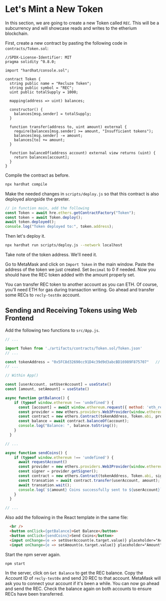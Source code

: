 # Let's Mint a New Token 

In this section, we are going to create a new Token called `REC`. This will be a subcurrency and will showcase reads and writes to the etherium blockchain. 

First, create a new contract by pasting the following code in `contracts/Token.sol`: 

```solidity 
//SPDX-License-Identifier: MIT
pragma solidity ^0.8.0;

import "hardhat/console.sol";

contract Token {
  string public name = "Recluze Token";
  string public symbol = "REC";
  uint public totalSupply = 1000;

  mapping(address => uint) balances;

  constructor() {
    balances[msg.sender] = totalSupply;
  }

  function transfer(address to, uint amount) external {
    require(balances[msg.sender] >= amount, "Insufficient tokens");
    balances[msg.sender] -= amount;
    balances[to] += amount;
  }

  function balanceOf(address account) external view returns (uint) {
    return balances[account];
  }
}
```

Compile the contract as before. 

```bash 
npx hardhat compile 
``` 

Make the needed changes in `scripts/deploy.js` so that this contract is also deployed alongside the greeter.  

```javascript
// in function main, add the following 
const Token = await hre.ethers.getContractFactory("Token");
const token = await Token.deploy();
await token.deployed();
console.log("Token deployed to:", token.address);
```


Then let's deploy it. 

```bash 
npx hardhat run scripts/deploy.js --network localhost
``` 

Take note of the token address. We'll need it. 

Go to MetaMask and click on `Import Token` in the main window. Paste the address of the token we just created. Set `Decimal` to 0 if needed. Now you should have the REC token added with the amount properly set. 

You can transfer REC token to another account as you can ETH. Of course, you'll need ETH for gas during transaction writing. Go ahead and transfer some RECs to `recly-test0x` account. 

## Sending and Receiving Tokens using Web Frontend 

Add the following two functions to `src/App.js`. 

```javascript 
// ... 

import Token from './artifacts/contracts/Token.sol/Token.json'
// ... 

const tokenAddress = "0x5FC8d32690cc91D4c39d9d3abcBD16989F875707"   // !!! Change this
// ... 

// Within App() 

const [userAccount, setUserAccount] = useState()
const [amount, setAmount] = useState()

async function getBalance() {
    if (typeof window.ethereum !== 'undefined') {
      const [account] = await window.ethereum.request({ method: 'eth_requestAccounts' })
      const provider = new ethers.providers.Web3Provider(window.ethereum);
      const contract = new ethers.Contract(tokenAddress, Token.abi, provider)
      const balance = await contract.balanceOf(account);
      console.log("Balance: ", balance.toString());
    }
  }

// ... 

async function sendCoins() {
    if (typeof window.ethereum !== 'undefined') {
      await requestAccount()
      const provider = new ethers.providers.Web3Provider(window.ethereum);
      const signer = provider.getSigner();
      const contract = new ethers.Contract(tokenAddress, Token.abi, signer);
      const transation = await contract.transfer(userAccount, amount);
      await transation.wait();
      console.log(`${amount} Coins successfully sent to ${userAccount}`);
    }
  }

// ...

```

Also add the following in the React template in the same file: 

```html
  <br />
  <button onClick={getBalance}>Get Balance</button>
  <button onClick={sendCoins}>Send Coins</button>
  <input onChange={e => setUserAccount(e.target.value)} placeholder="Account ID" />
  <input onChange={e => setAmount(e.target.value)} placeholder="Amount" />
```


Start the npm server again. 

```bash 
npm start 
```

In the server, click on `Get Balance` to get the REC balance. Copy the Account ID of `recly-test0x` and send 20 REC to that account. MetaMask will ask you to connect your account if it's been a while. You can now go ahead and send the REC. Check the balance again on both accounts to ensure RECs have been transferred. 

